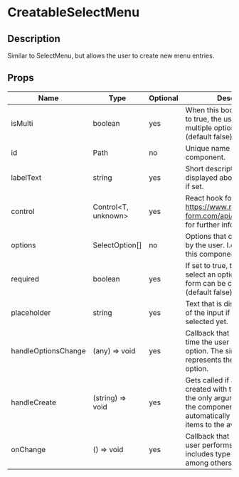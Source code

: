 # CreatableSelectMenu

## Description
Similar to SelectMenu, but allows the user to create new menu entries.

## Props
| Name                | Type                | Optional | Description                                                                                                         |
|---------------------|---------------------|----------|---------------------------------------------------------------------------------------------------------------------|
| isMulti             | boolean             | yes      | When this boolean flag is set to true, the user may select multiple options at once (default false).                |
| id                  | Path<T>             | no       | Unique name of this component.                                                                                      |
| labelText           | string              | yes      | Short description that will be displayed above the input field if set.                                              |
| control             | Control<T, unknown> | yes      | React hook form control (See https://www.react-hook-form.com/api/useform/control/ for further information).         |
| options             | SelectOption[]      | no       | Options that can be selected by the user. I.e. the contents of this component.                                      |
| required            | boolean             | yes      | If set to true, the user has to select an option before the form can be completed (default false).                  |
| placeholder         | string              | yes      | Text that is displayed instead of the input if it has not been selected yet.                                               |
| handleOptionsChange | (any) => void       | yes      | Callback that is invoked every time the user selects a new option. The single argument represents the selected option. |
| handleCreate        | (string) => void    | yes      | Gets called if a new item was created with the users input as the only argument. If not set, the component will automatically add all created items to the available options.                        |
| onChange            | () => void          | yes      | Callback that is invoked if the user performs ANY input. This includes type and click events among others.          |   
